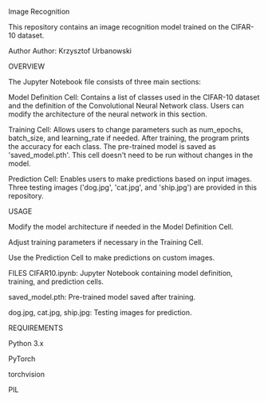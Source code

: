 Image Recognition

This repository contains an image recognition model trained on the CIFAR-10 dataset.

Author
Author: Krzysztof Urbanowski

OVERVIEW

The Jupyter Notebook file consists of three main sections:

Model Definition Cell:
Contains a list of classes used in the CIFAR-10 dataset and the definition of the Convolutional Neural Network class. Users can modify the architecture of the neural network in this section.

Training Cell:
Allows users to change parameters such as num_epochs, batch_size, and learning_rate if needed. After training, the program prints the accuracy for each class. The pre-trained model is saved as 'saved_model.pth'. This cell doesn't need to be run without changes in the model.

Prediction Cell:
Enables users to make predictions based on input images. Three testing images ('dog.jpg', 'cat.jpg', and 'ship.jpg') are provided in this repository.

USAGE

Modify the model architecture if needed in the Model Definition Cell.

Adjust training parameters if necessary in the Training Cell.

Use the Prediction Cell to make predictions on custom images.

FILES
CIFAR10.ipynb: Jupyter Notebook containing model definition, training, and prediction cells.

saved_model.pth: Pre-trained model saved after training.

dog.jpg, cat.jpg, ship.jpg: Testing images for prediction.

REQUIREMENTS

Python 3.x

PyTorch

torchvision

PIL
